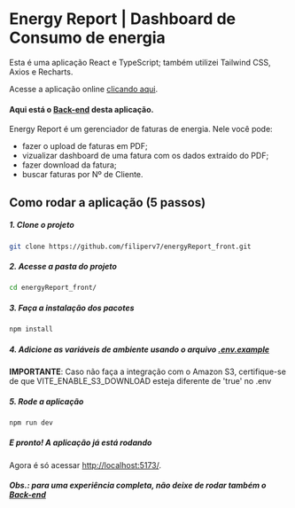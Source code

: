 # Energy Report | Dashboard de Consumo de energia

Esta é uma aplicação React e TypeScript; também utilizei Tailwind CSS, Axios e Recharts.

Acesse a aplicação online [clicando aqui](https://energy-report-front.vercel.app/).

#### Aqui está o [Back-end](https://github.com/filiperv7/energyReport_back) desta aplicação.


Energy Report é um gerenciador de faturas de energia. Nele você pode:
- fazer o upload de faturas em PDF;
- vizualizar dashboard de uma fatura com os dados extraído do PDF;
- fazer download da fatura;
- buscar faturas por Nº de Cliente.

## Como rodar a aplicação (5 passos)
##### 1. Clone o projeto
```bash
git clone https://github.com/filiperv7/energyReport_front.git
```

##### 2. Acesse a pasta do projeto
```bash
cd energyReport_front/
```

##### 3. Faça a instalação dos pacotes
```bash
npm install
```

##### 4. Adicione as variáveis de ambiente usando o arquivo [.env.example](https://github.com/filiperv7/energyReport_front/blob/main/.env.example)
**IMPORTANTE**: Caso não faça a integração com o Amazon S3, certifique-se de que VITE_ENABLE_S3_DOWNLOAD esteja diferente de 'true' no .env

##### 5. Rode a aplicação
```bash
npm run dev
```

##### E pronto! A aplicação já está rodando
Agora é só acessar [http://localhost:5173/](http://localhost:5173/).

##### Obs.: para uma experiência completa, não deixe de rodar também o [Back-end](https://github.com/filiperv7/energyReport_back)
